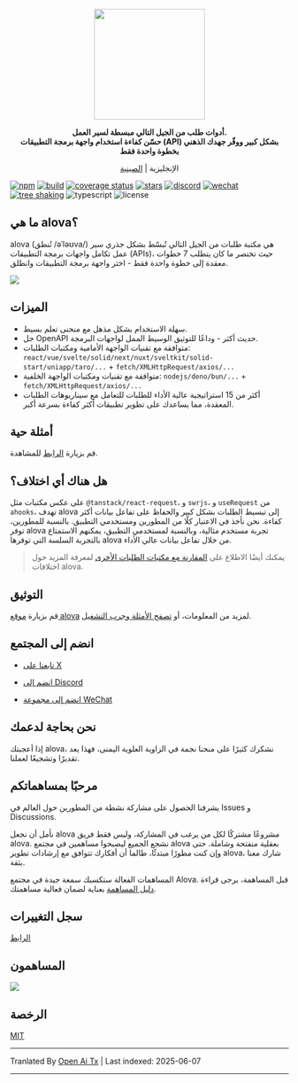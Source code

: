 <p align="center">
<img width="200px" src="https://alova.js.org/img/logo-text-vertical.svg" />
</p>

<p align="center"><b>أدوات طلب من الجيل التالي مبسطة لسير العمل.<br />حسّن كفاءة استخدام واجهة برمجة التطبيقات (API) بشكل كبير ووفّر جهدك الذهني بخطوة واحدة فقط</b></p>

<p align="center">الإنجليزية | <a href="./README.zh-CN.md">الصينية</a></p>

[![npm](https://img.shields.io/npm/v/alova)](https://www.npmjs.com/package/alova)
[![build](https://github.com/alovajs/alova/actions/workflows/release.yml/badge.svg?branch=main)](https://github.com/alovajs/alova/actions/workflows/release.yml)
[![coverage status](https://coveralls.io/repos/github/alovajs/alova/badge.svg?branch=main)](https://coveralls.io/github/alovajs/alova?branch=main)
[![stars](https://img.shields.io/github/stars/alovajs/alova?style=social)](https://github.com/alovajs/alova)
[![discord](https://img.shields.io/badge/chat-Discord-515ff1)](https://discord.gg/S47QGJgkVb)
[![wechat](https://img.shields.io/badge/chat_with_CH-Wechat-07c160)](https://alova.js.org/img/wechat_qrcode.jpg)
[![tree shaking](https://badgen.net/bundlephobia/tree-shaking/alova)](https://bundlephobia.com/package/alova)
![typescript](https://badgen.net/badge/icon/typescript?icon=typescript&label)
![license](https://img.shields.io/badge/license-MIT-blue.svg)

## ما هي alova؟

alova (تُنطق /əˈləʊva/) هي مكتبة طلبات من الجيل التالي تُبسّط بشكل جذري سير عمل تكامل واجهات برمجة التطبيقات (APIs)، حيث تختصر ما كان يتطلب 7 خطوات معقدة إلى خطوة واحدة فقط - اختر واجهة برمجة التطبيقات وانطلق.

![](https://alova.js.org/img/overview_flow_en.png)

## الميزات

- سهلة الاستخدام بشكل مذهل مع منحنى تعلم بسيط.
- حل OpenAPI حديث أكثر - وداعًا للتوثيق الوسيط الممل لواجهات البرمجة.
- متوافقة مع تقنيات الواجهة الأمامية ومكتبات الطلبات: `react/vue/svelte/solid/next/nuxt/sveltkit/solid-start/uniapp/taro/...` + `fetch/XMLHttpRequest/axios/...`
- متوافقة مع تقنيات ومكتبات الواجهة الخلفية: `nodejs/deno/bun/...` + `fetch/XMLHttpRequest/axios/...`
- أكثر من 15 استراتيجية عالية الأداء للطلبات للتعامل مع سيناريوهات الطلبات المعقدة، مما يساعدك على تطوير تطبيقات أكثر كفاءة بسرعة أكبر.

## أمثلة حية

قم بزيارة [الرابط](https://alova.js.org/examples) للمشاهدة.

## هل هناك أي اختلاف؟

على عكس مكتبات مثل `@tanstack/react-request`، و `swrjs`، و `useRequest` من `ahooks`، تهدف alova إلى تبسيط الطلبات بشكل كبير والحفاظ على تفاعل بيانات أكثر كفاءة. نحن نأخذ في الاعتبار كلًا من المطورين ومستخدمي التطبيق. بالنسبة للمطورين، توفر alova تجربة مستخدم مثالية، وبالنسبة لمستخدمي التطبيق، يمكنهم الاستمتاع بالتجربة السلسة التي توفرها alova من خلال تفاعل بيانات عالي الأداء.

> يمكنك أيضًا الاطلاع على [المقارنة مع مكتبات الطلبات الأخرى](https://alova.js.org/about/comparison) لمعرفة المزيد حول اختلافات alova.

## التوثيق

قم بزيارة [موقع alova](https://alova.js.org) لمزيد من المعلومات، أو [تصفح الأمثلة وجرب التشغيل](https://alova.js.org/category/examples).

## انضم إلى المجتمع

- [تابعنا على X](https://x.com/alovajs)

- [انضم إلى Discord](https://discord.gg/S47QGJgkVb)

- [انضم إلى مجموعة WeChat](https://alova.js.org/img/wechat_qrcode.jpg)

## نحن بحاجة لدعمك

إذا أعجبتك alova، نشكرك كثيرًا على منحنا نجمة في الزاوية العلوية اليمنى، فهذا يعد تقديرًا وتشجيعًا لعملنا.

## مرحبًا بمساهماتكم

يشرفنا الحصول على مشاركة نشطة من المطورين حول العالم في Issues و Discussions.

نأمل أن نجعل alova مشروعًا مشتركًا لكل من يرغب في المشاركة، وليس فقط فريق alova. نشجع الجميع ليصبحوا مساهمين في مجتمع alova بعقلية منفتحة وشاملة. حتى وإن كنت مطورًا مبتدئًا، طالما أن أفكارك تتوافق مع إرشادات تطوير alova، شارك معنا بثقة.

المساهمات الفعالة ستكسبك سمعة جيدة في مجتمع Alova. قبل المساهمة، يرجى قراءة [دليل المساهمة](https://raw.githubusercontent.com/alovajs/alova/main/CONTRIBUTING.zh-CN.md) بعناية لضمان فعالية مساهمتك.

## سجل التغييرات

[الرابط](https://github.com/alovajs/alova/releases)

## المساهمون

<a href="https://github.com/alovajs/alova/graphs/contributors">
<img src="https://contrib.rocks/image?repo=alovajs/alova&max=30&columns=10" />
</a>

## الرخصة

[MIT](https://en.wikipedia.org/wiki/MIT_License)

---

Tranlated By [Open Ai Tx](https://github.com/OpenAiTx/OpenAiTx) | Last indexed: 2025-06-07

---